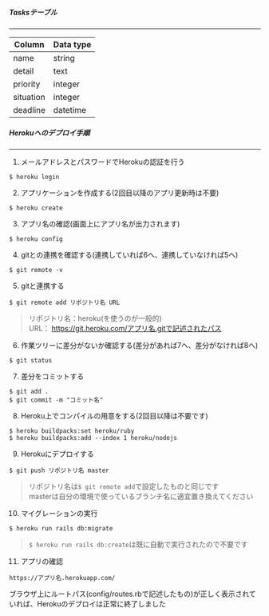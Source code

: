 ##### Tasksテーブル
---
| Column | Data type |
| ---- | ---- |
| name | string |
| detail | text |
| priority | integer |
| situation | integer |
| deadline | datetime |

##### Herokuへのデプロイ手順
---
1. メールアドレスとパスワードでHerokuの認証を行う
```
$ heroku login
```
2. アプリケーションを作成する(2回目以降のアプリ更新時は不要)
```
$ heroku create
```
3. アプリ名の確認(画面上にアプリ名が出力されます)
```
$ heroku config
```
4. gitとの連携を確認する(連携していれば6へ、連携していなければ5へ)
```
$ git remote -v
```
5. gitと連携する
```
$ git remote add リポジトリ名 URL
```
> リポジトリ名：heroku(を使うのが一般的)<br>
> URL： https://git.heroku.com/アプリ名.gitで記述されたパス<br>
6. 作業ツリーに差分がないか確認する(差分があれば7へ、差分がなければ8へ)
```
$ git status
```
7. 差分をコミットする
```
$ git add .
$ git commit -m "コミット名"
```
8. Heroku上でコンパイルの用意をする(2回目以降は不要です)
```
$ heroku buildpacks:set heroku/ruby
$ heroku buildpacks:add --index 1 heroku/nodejs
```
9. Herokuにデプロイする
```
$ git push リポジトリ名 master
```
> リポジトリ名は`$ git remote add`で設定したものと同じです<br>
> masterは自分の環境で使っているブランチ名に適宜置き換えてください<br>
10. マイグレーションの実行
```
$ heroku run rails db:migrate
```
> `$ heroku run rails db:create`は既に自動で実行されたので不要です

11. アプリの確認
```
https://アプリ名.herokuapp.com/
```
ブラウザ上にルートパス(config/routes.rbで記述したもの)が正しく表示されていれば、Herokuのデプロイは正常に終了しました
